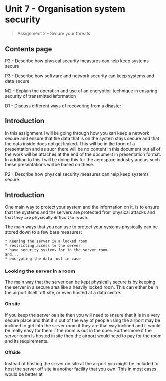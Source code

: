 # Unit 7 - Organisation system security 
> Assignment 2 - Secure your threats

<div style="page-break-after: always;"></div>

## Contents page 

P2 - Describe how physical security measures can help keep systems secure

P3 - Describe how software and network security can keep systems and data secure

M2 - Explain the operation and use of an encryption technique in ensuring security of transmitted information 

D1 - Discuss different ways of recovering from a disaster 


<div style="page-break-after: always;"></div>

## Introduction 

In this assignment I will be going through how you can keep a network secure and ensure that the data that is on the system stays secure and that the data inside does not get leaked. This will be in the form of a presentation and as such there will be no content in this document but all of the work will be attached at the end of the document in presentation format. In addition to this I will be doing this for the aerospace industry and as such these presentations will be based on these. 

P2 - Describe how physical security measures can help keep systems secure
 
## Introduction

One main way to protect your system and the information on it, is to ensure that the systems and the servers are protected from physical attacks and that they are physically difficult to reach.  

The main ways that you can use to protect your systems physically can be stored down to a few base measures:

	* Keening the server in a locked room
	* restricting access to the server
	* have security systems for in the server room 
	and...
	* encrypting the data just in case

### Looking the server in a room 

The main way that the server can be kept physically secure is by keeping the server in a secure area like a heavily locked room. This can either be in the airport itself, off site, or even hosted at a data centre.  

#### On site

If you keep the server on site then you will need to ensure that it is in a very secure place and that it is out of the way of people using the airport may be inclined to get into the server room if they are that way inclined and it would be really easy for them if the room is out in the open. Furthermore if the server room is hosted in site then  the airport would need to pay for the room and its requirements. 

#### Offside

Instead of hosting the server on site at the airport you might be included to host the server off site in another facility that you own. This in most cases would be better at 
